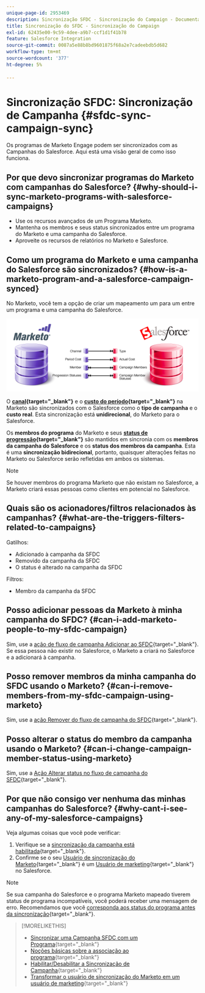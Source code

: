 ```yaml
---
unique-page-id: 2953469
description: Sincronização SFDC - Sincronização do Campaign - Documentação do Marketo - Documentação do produto
title: Sincronização do SFDC - Sincronização do Campaign
exl-id: 62435e00-9c59-4dee-a9b7-ccf1d1f41b78
feature: Salesforce Integration
source-git-commit: 0087a5e88b8bd9601875f68a2e7cadeebdb5d682
workflow-type: tm+mt
source-wordcount: '377'
ht-degree: 5%

---
```


# Sincronização SFDC: Sincronização de Campanha {#sfdc-sync-campaign-sync}

Os programas de Marketo Engage podem ser sincronizados com as Campanhas do Salesforce. Aqui está uma visão geral de como isso funciona.

## Por que devo sincronizar programas do Marketo com campanhas do Salesforce? {#why-should-i-sync-marketo-programs-with-salesforce-campaigns}

* Use os recursos avançados de um Programa Marketo.
* Mantenha os membros e seus status sincronizados entre um programa do Marketo e uma campanha do Salesforce.
* Aproveite os recursos de relatórios no Marketo e Salesforce.

## Como um programa do Marketo e uma campanha do Salesforce são sincronizados? {#how-is-a-marketo-program-and-a-salesforce-campaign-synced}

No Marketo, você tem a opção de criar um mapeamento um para um entre um programa e uma campanha do Salesforce.

![](assets/image2015-7-8-9-3a43-3a8.png)

O **[canal](/help/marketo/product-docs/administration/tags/create-a-program-channel.md){target="_blank"}** e o **[custo do período](/help/marketo/product-docs/core-marketo-concepts/programs/working-with-programs/understanding-period-costs.md){target="_blank"}** na Marketo são sincronizados com o Salesforce como o **tipo de campanha** e o **custo real**. Esta sincronização está **unidirecional**, do Marketo para o Salesforce.

Os **membros do programa** do Marketo e seus **[status de progressão](/help/marketo/product-docs/core-marketo-concepts/programs/creating-programs/understanding-program-membership.md){target="_blank"}** são mantidos em sincronia com os **membros da campanha do Salesforce** e os **status dos membros da campanha**. Esta é uma **sincronização bidirecional**, portanto, quaisquer alterações feitas no Marketo ou Salesforce serão refletidas em ambos os sistemas.

>[!NOTE]
>
>Se houver membros do programa Marketo que não existam no Salesforce, a Marketo criará essas pessoas como clientes em potencial no Salesforce.

## Quais são os acionadores/filtros relacionados às campanhas? {#what-are-the-triggers-filters-related-to-campaigns}

Gatilhos:

* Adicionado à campanha da SFDC
* Removido da campanha da SFDC
* O status é alterado na campanha da SFDC

Filtros:

* Membro da campanha da SFDC

## Posso adicionar pessoas da Marketo à minha campanha do SFDC? {#can-i-add-marketo-people-to-my-sfdc-campaign}

Sim, use a [ação de fluxo de campanha Adicionar ao SFDC](/help/marketo/product-docs/core-marketo-concepts/smart-campaigns/salesforce-flow-actions/add-to-sfdc-campaign.md){target="_blank"}. Se essa pessoa não existir no Salesforce, o Marketo a criará no Salesforce e a adicionará à campanha.

## Posso remover membros da minha campanha do SFDC usando o Marketo? {#can-i-remove-members-from-my-sfdc-campaign-using-marketo}

Sim, use a [ação Remover do fluxo de campanha do SFDC](/help/marketo/product-docs/core-marketo-concepts/smart-campaigns/salesforce-flow-actions/remove-from-sfdc-campaign.md){target="_blank"}.

## Posso alterar o status do membro da campanha usando o Marketo? {#can-i-change-campaign-member-status-using-marketo}

Sim, use a [Ação Alterar status no fluxo de campanha do SFDC](/help/marketo/product-docs/core-marketo-concepts/smart-campaigns/salesforce-flow-actions/change-status-in-sfdc-campaign.md){target="_blank"}.

## Por que não consigo ver nenhuma das minhas campanhas do Salesforce? {#why-cant-i-see-any-of-my-salesforce-campaigns}

Veja algumas coisas que você pode verificar:

1. Verifique se a [sincronização da campanha está habilitada](/help/marketo/product-docs/crm-sync/salesforce-sync/setup/optional-steps/enable-disable-campaign-sync.md){target="_blank"}.
1. Confirme se o seu [Usuário de sincronização do Marketo](/help/marketo/product-docs/crm-sync/salesforce-sync/setup/enterprise-unlimited-edition/step-2-of-3-create-a-salesforce-user-for-marketo-enterprise-unlimited.md){target="_blank"} é um [Usuário de marketing](/help/marketo/product-docs/crm-sync/salesforce-sync/setup/optional-steps/enable-disable-campaign-sync/make-marketo-sync-user-a-marketing-user.md){target="_blank"} no Salesforce.

>[!NOTE]
>
>Se sua campanha do Salesforce e o programa Marketo mapeado tiverem status de programa incompatíveis, você poderá receber uma mensagem de erro. Recomendamos que você [corresponda aos status do programa antes da sincronização](/help/marketo/product-docs/crm-sync/salesforce-sync/sfdc-sync-details/how-to-match-program-statuses-and-salesforce-campaign-statuses-prior-to-sync.md){target="_blank"}.

>[!MORELIKETHIS]
>
>* [Sincronizar uma Campanha SFDC com um Programa](/help/marketo/product-docs/core-marketo-concepts/programs/working-with-programs/sync-an-sfdc-campaign-with-a-program.md){target="_blank"}
>* [Noções básicas sobre a associação ao programa](/help/marketo/product-docs/core-marketo-concepts/programs/creating-programs/understanding-program-membership.md){target="_blank"}
>* [Habilitar/Desabilitar a Sincronização de Campanha](/help/marketo/product-docs/crm-sync/salesforce-sync/setup/optional-steps/enable-disable-campaign-sync.md){target="_blank"}
>* [Transformar o usuário de sincronização do Marketo em um usuário de marketing](/help/marketo/product-docs/crm-sync/salesforce-sync/setup/optional-steps/enable-disable-campaign-sync/make-marketo-sync-user-a-marketing-user.md){target="_blank"}
